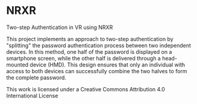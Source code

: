 # NRXR
Two-step Authentication in VR using NRXR

This project implements an approach to two-step authentication by "splitting" the password authentication process between two independent devices. In this method, one half of the password is displayed on a smartphone screen, while the other half is delivered through a head-mounted device (HMD). This design ensures that only an individual with access to both devices can successfully combine the two halves to form the complete password.

This work is licensed under a Creative Commons Attribution 4.0 International License
